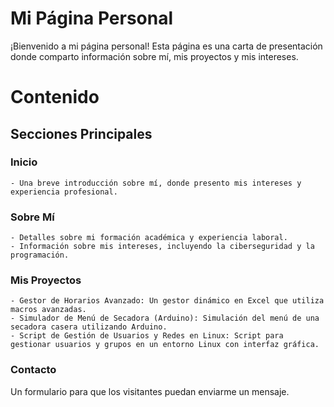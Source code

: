 # Mi Página Personal
¡Bienvenido a mi página personal! Esta página es una carta de presentación donde comparto información sobre mí, mis proyectos y mis intereses.

# Contenido
## Secciones Principales
### Inicio
    - Una breve introducción sobre mí, donde presento mis intereses y experiencia profesional.

### Sobre Mí
    - Detalles sobre mi formación académica y experiencia laboral.
    - Información sobre mis intereses, incluyendo la ciberseguridad y la programación.

### Mis Proyectos
    - Gestor de Horarios Avanzado: Un gestor dinámico en Excel que utiliza macros avanzadas.
    - Simulador de Menú de Secadora (Arduino): Simulación del menú de una secadora casera utilizando Arduino.
    - Script de Gestión de Usuarios y Redes en Linux: Script para gestionar usuarios y grupos en un entorno Linux con interfaz gráfica.

### Contacto
Un formulario para que los visitantes puedan enviarme un mensaje.